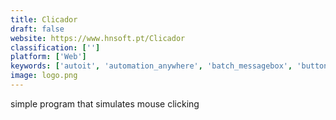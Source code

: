 ```yaml
---
title: Clicador
draft: false 
website: https://www.hnsoft.pt/Clicador
classification: ['']
platform: ['Web']
keywords: ['autoit', 'automation_anywhere', 'batch_messagebox', 'buttoncommander', 'clickermann', 'hammerspoon', 'key_manager', 'mini_mouse_macro', 'nircmd', 'oldautokey', 'quick_macros', 'sikuli', 'task_scheduler', 'tinytask', 'tron', 'winautomation', 'keystarter', 'xstarter']
image: logo.png
---
```

simple program that simulates mouse clicking